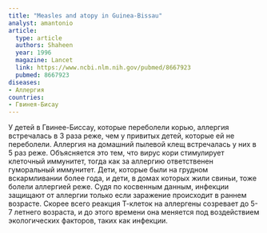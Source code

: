```yaml
---
title: "Measles and atopy in Guinea-Bissau"
analyst: amantonio
article:
  type: article
  authors: Shaheen
  year: 1996
  magazine: Lancet
  link: https://www.ncbi.nlm.nih.gov/pubmed/8667923
  pubmed: 8667923
diseases:
- Аллергия
countries:
- Гвинея-Бисау
---
```


У детей в Гвинее-Биссау, которые переболели корью, аллергия встречалась в 3 раза реже, чем у привитых детей, которые ей не переболели. Аллергия на домашний пылевой клещ встречалась у них в 5 раз реже.
Объясняется это тем, что вирус кори стимулирует клеточный иммунитет, тогда как за аллергию ответственен гуморальный иммунитет.
Дети, которые были на грудном вскармливании более года, и дети, в домах которых жили свиньи, тоже болели аллергией реже. Судя по косвенным данным, инфекции защищают от аллергии только если заражение происходит в раннем возрасте. Скорее всего реакция Т-клеток на аллергены созревает до 5-7 летнего возраста, и до этого времени она меняется под воздействием экологических факторов, таких как инфекции.
